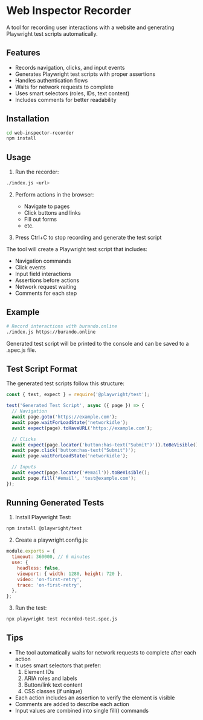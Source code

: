 # Web Inspector Recorder

A tool for recording user interactions with a website and generating Playwright test scripts automatically.

## Features

- Records navigation, clicks, and input events
- Generates Playwright test scripts with proper assertions
- Handles authentication flows
- Waits for network requests to complete
- Uses smart selectors (roles, IDs, text content)
- Includes comments for better readability

## Installation

```bash
cd web-inspector-recorder
npm install
```

## Usage

1. Run the recorder:
```bash
./index.js <url>
```

2. Perform actions in the browser:
   - Navigate to pages
   - Click buttons and links
   - Fill out forms
   - etc.

3. Press Ctrl+C to stop recording and generate the test script

The tool will create a Playwright test script that includes:
- Navigation commands
- Click events
- Input field interactions
- Assertions before actions
- Network request waiting
- Comments for each step

## Example

```bash
# Record interactions with burando.online
./index.js https://burando.online
```

Generated test script will be printed to the console and can be saved to a .spec.js file.

## Test Script Format

The generated test scripts follow this structure:
```javascript
const { test, expect } = require('@playwright/test');

test('Generated Test Script', async ({ page }) => {
  // Navigation
  await page.goto('https://example.com');
  await page.waitForLoadState('networkidle');
  await expect(page).toHaveURL('https://example.com');

  // Clicks
  await expect(page.locator('button:has-text("Submit")')).toBeVisible();
  await page.click('button:has-text("Submit")');
  await page.waitForLoadState('networkidle');

  // Inputs
  await expect(page.locator('#email')).toBeVisible();
  await page.fill('#email', 'test@example.com');
});
```

## Running Generated Tests

1. Install Playwright Test:
```bash
npm install @playwright/test
```

2. Create a playwright.config.js:
```javascript
module.exports = {
  timeout: 360000, // 6 minutes
  use: {
    headless: false,
    viewport: { width: 1280, height: 720 },
    video: 'on-first-retry',
    trace: 'on-first-retry',
  },
};
```

3. Run the test:
```bash
npx playwright test recorded-test.spec.js
```

## Tips

- The tool automatically waits for network requests to complete after each action
- It uses smart selectors that prefer:
  1. Element IDs
  2. ARIA roles and labels
  3. Button/link text content
  4. CSS classes (if unique)
- Each action includes an assertion to verify the element is visible
- Comments are added to describe each action
- Input values are combined into single fill() commands